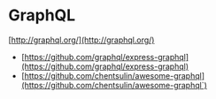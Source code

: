 # GraphQL

[http://graphql.org/](http://graphql.org/)

* [https://github.com/graphql/express-graphql](https://github.com/graphql/express-graphql)
* [https://github.com/chentsulin/awesome-graphql](https://github.com/chentsulin/awesome-graphql`)